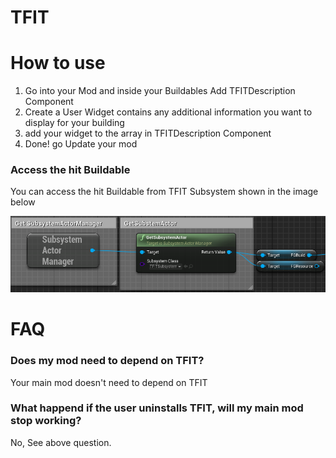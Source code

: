 # TFIT

# How to use
 1. Go into your Mod and inside your Buildables Add TFITDescription Component  
 2. Create a User Widget contains any additional information you want to display for your building
 3. add your widget to the array in TFITDescription Component
 4. Done! go Update your mod 

### Access the hit Buildable
You can access the hit Buildable from TFIT Subsystem shown in the image below 

![Screenshot](Images/GetTFITSubsystem.PNG)

# FAQ

### Does my mod need to depend on TFIT?
Your main mod doesn't need to depend on TFIT

### What happend if the user uninstalls TFIT, will my main mod stop working?
No, See above question.
 

